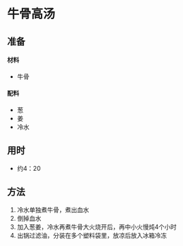 ﻿# 牛骨高汤

## 准备

#### 材料

- 牛骨

#### 配料

- 葱
- 姜
- 冷水

## 用时

- 约4：20

## 方法

1.  冷水单独煮牛骨，煮出血水
2.  倒掉血水
3.  加入葱姜，冷水再煮牛骨大火烧开后，再中小火慢炖4个小时
4.  出锅过滤油，分装在多个塑料袋里，放凉后放入冰箱冷冻
